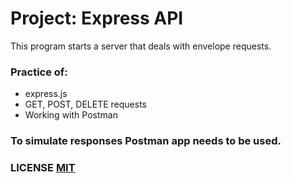 # Project: Express API

This program starts a server that deals with envelope requests.

### Practice of: 

+ express.js
+ GET, POST, DELETE requests
+ Working with Postman

### To simulate responses Postman app needs to be used. 

### LICENSE [MIT](/LICENSE)
